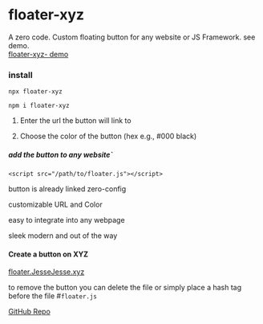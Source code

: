 
# floater-xyz
A zero code. Custom floating button for  any website or JS Framework. see demo.  
<a href="https://pub-c1de1cb456e74d6bbbee111ba9e6c757.r2.dev/floater-xyz.html">floater-xyz- demo</a>

###  install
```
npx floater-xyz
```
```
npm i floater-xyz
```

1. Enter the url the button will link to

2. Choose the color of the button
    (hex e.g., #000 black)

##### add the button to any website`
```
<script src="/path/to/floater.js"></script>
```
button is already linked zero-config

 customizable URL and Color

easy to integrate into any webpage

sleek modern and out of the way

####  Create a button on XYZ
<a href="https://floater.jessejesse.xyz">floater.JesseJesse.xyz</a>

to remove the button you can delete the file or simply place a hash tag before the file #<code>floater.js</code><br>

[GitHub Repo](https://Github.com/sudo-self/Floater-xyz)
